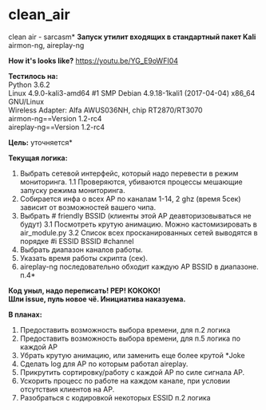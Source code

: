 # clean_air
clean air - sarcasm*
**Запуск утилит входящих в стандартный пакет Kali**
airmon-ng, aireplay-ng

**How it's looks like?**
https://youtu.be/YG_E9oWFI04

**Тестилось на:**<br>
Python 3.6.2 <br>
Linux 4.9.0-kali3-amd64 #1 SMP Debian 4.9.18-1kali1 (2017-04-04) x86_64 GNU/Linux <br>
Wireless Adapter: Alfa AWUS036NH, chip RT2870/RT3070<br>
airmon-ng==Version 1.2-rc4<br>
aireplay-ng==Version 1.2-rc4<br>

**Цель:** 
уточняется*

**Текущая логика:**
1) Выбрать сетевой интерфейс, который надо перевести в режим мониторинга.
1.1 Проверяются, убиваются процессы мешающие запуску режима мониторинга.
2) Собирается инфа о всех AP по каналам 1-14, 2 ghz (время 5сек)
зависит от возможностей вашего чипа.
3) Выбрать # friendly BSSID (клиенты этой AP деавторизовываться не будут)
3.1 Посмотреть крутую анимацию. Можно кастомизировать в air_module.py
3.2 Список всех просканированных сетей выводятся в порядке #i ESSID BSSID #channel
4) Выбрать диапазон каналов работы.
5) Указать время работы скрипта (сек).
5) aireplay-ng последовательно обходит каждую AP BSSID в диапазоне. п.4*


**Код уныл, надо переписать! PEP! КОКОКО!<br>
Шли issue, пуль новое чё. Инициатива наказуема.**

**В планах:**
1) Предоставить возможность выбора времени, для п.2 логика
2) Предоставить возможность выбора времени, для п.5 логика по каждой AP
2) Убрать крутую анимацию, или заменить еще более крутой *Joke
3) Сделать log для AP по которым работал aireplay.
4) Прикрутить сортировку/работу с каждой AP по силе сигнала AP.
5) Ускорить процесс по работе на каждом канале, при условии отсутствия клиентов на AP.
6) Разобраться с кодировкой некоторых ESSID п.2 логика

